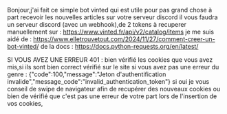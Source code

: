 Bonjour,j'ai fait ce simple bot vinted qui est utile pour pas grand chose à part recevoir les nouvelles articles sur votre serveur discord
il vous faudra un serveur discord (avec un webhook),de 2 tokens à recuperer manuellement sur : https://www.vinted.fr/api/v2/catalog/items
je me suis aidé de : https://www.elletrouvetout.com/2024/11/27/comment-creer-un-bot-vinted/
de la docs : https://docs.python-requests.org/en/latest/

SI VOUS AVEZ UNE ERREUR 401 : bien vérifié les cookies que vous avez mis,si ils sont bien correct vérifié sur le site si vous avez pas une erreur du genre : {"code":100,"message":"Jeton d'authentification invalide","message_code":"invalid_authentication_token"}
si oui je vous conseil de swipe de navigateur afin de recupérer des nouveaux cookies ou bien de vérifié que c'est pas une erreur de votre part lors de l'insertion de vos cookies,
